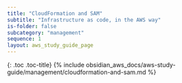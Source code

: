 ```yaml
---
title: "CloudFormation and SAM"
subtitle: "Infrastructure as code, in the AWS way"
is-folder: false
subcategory: "management"
sequence: 1
layout: aws_study_guide_page
---
```


{: .toc .toc-title}
{% include obsidian_aws_docs/aws-study-guide/management/cloudformation-and-sam.md %}